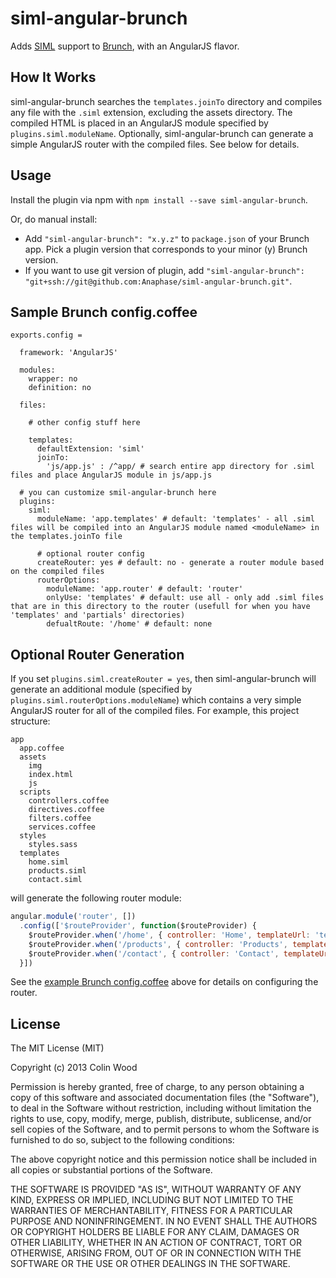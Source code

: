 siml-angular-brunch
===================

Adds [SIML](https://github.com/padolsey/SIML) support to [Brunch](http://brunch.io), with an AngularJS flavor.

How It Works
------------

siml-angular-brunch searches the `templates.joinTo` directory and compiles any file with the `.siml` extension, excluding the assets directory. The compiled HTML is placed in an AngularJS module specified by `plugins.siml.moduleName`. Optionally, siml-angular-brunch can generate a simple AngularJS router with the compiled files. See below for details.

Usage
-----

Install the plugin via npm with `npm install --save siml-angular-brunch`.

Or, do manual install:

* Add `"siml-angular-brunch": "x.y.z"` to `package.json` of your Brunch app. Pick a plugin version that corresponds to your minor (y) Brunch version.
* If you want to use git version of plugin, add `"siml-angular-brunch": "git+ssh://git@github.com:Anaphase/siml-angular-brunch.git"`.

Sample Brunch config.coffee
---------------------------

```coffee-script
exports.config =
  
  framework: 'AngularJS'
  
  modules:
    wrapper: no
    definition: no
  
  files:
    
    # other config stuff here
    
    templates:
      defaultExtension: 'siml'
      joinTo:
        'js/app.js' : /^app/ # search entire app directory for .siml files and place AngularJS module in js/app.js
  
  # you can customize smil-angular-brunch here
  plugins:
    siml:
      moduleName: 'app.templates' # default: 'templates' - all .siml files will be compiled into an AngularJS module named <moduleName> in the templates.joinTo file
      
      # optional router config
      createRouter: yes # default: no - generate a router module based on the compiled files
      routerOptions:
        moduleName: 'app.router' # default: 'router'
        onlyUse: 'templates' # default: use all - only add .siml files that are in this directory to the router (usefull for when you have 'templates' and 'partials' directories)
        defualtRoute: '/home' # default: none
```

Optional Router Generation
--------------------------
If you set `plugins.siml.createRouter = yes`, then siml-angular-brunch will generate an additional module (specified by `plugins.siml.routerOptions.moduleName`) which contains a very simple AngularJS router for all of the compiled files. For example, this project structure:

```
app
  app.coffee
  assets
    img
    index.html
    js
  scripts
    controllers.coffee
    directives.coffee
    filters.coffee
    services.coffee
  styles
    styles.sass
  templates
    home.siml
    products.siml
    contact.siml
```

will generate the following router module:

```javascript
angular.module('router', [])
  .config(['$routeProvider', function($routeProvider) {
    $routeProvider.when('/home', { controller: 'Home', templateUrl: 'templates/home.html' });
    $routeProvider.when('/products', { controller: 'Products', templateUrl: 'templates/products.html' });
    $routeProvider.when('/contact', { controller: 'Contact', templateUrl: 'templates/contact.html' });
  }])
```

See the [example Brunch config.coffee](#sample-brunch-configcoffee) above for details on configuring the router.

License
-------

The MIT License (MIT)

Copyright (c) 2013 Colin Wood

Permission is hereby granted, free of charge, to any person obtaining a copy
of this software and associated documentation files (the "Software"), to deal
in the Software without restriction, including without limitation the rights
to use, copy, modify, merge, publish, distribute, sublicense, and/or sell
copies of the Software, and to permit persons to whom the Software is
furnished to do so, subject to the following conditions:

The above copyright notice and this permission notice shall be included in
all copies or substantial portions of the Software.

THE SOFTWARE IS PROVIDED "AS IS", WITHOUT WARRANTY OF ANY KIND, EXPRESS OR
IMPLIED, INCLUDING BUT NOT LIMITED TO THE WARRANTIES OF MERCHANTABILITY,
FITNESS FOR A PARTICULAR PURPOSE AND NONINFRINGEMENT. IN NO EVENT SHALL THE
AUTHORS OR COPYRIGHT HOLDERS BE LIABLE FOR ANY CLAIM, DAMAGES OR OTHER
LIABILITY, WHETHER IN AN ACTION OF CONTRACT, TORT OR OTHERWISE, ARISING FROM,
OUT OF OR IN CONNECTION WITH THE SOFTWARE OR THE USE OR OTHER DEALINGS IN
THE SOFTWARE.
